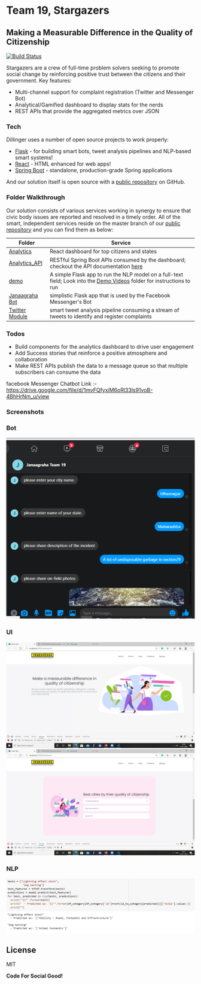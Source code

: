 # Team 19, Stargazers
## Making a Measurable Difference in the Quality of Citizenship

[![Build Status](https://travis-ci.org/joemccann/dillinger.svg?branch=master)](https://travis-ci.org/joemccann/dillinger)

Stargazers are a crew of full-time problem solvers seeking to promote social change by reinforcing positive trust between the citizens and their government.
Key features:
  - Multi-channel support for complaint registration (Twitter and Messenger Bot)
  - Analytical/Gamified dashboard to display stats for the nerds
  - REST APIs that provide the aggregated metrics over JSON

### Tech
Dillinger uses a number of open source projects to work properly:

* [Flask](https://flask.palletsprojects.com/en/1.1.x/) - for building smart bots, tweet analysis pipelines and NLP-based smart systems!
* [React](https://reactjs.org/) - HTML enhanced for web apps!
* [Spring Boot](https://spring.io/projects/spring-boot) - standalone, production-grade Spring applications

And our solution itself is open source with a [public repository](https://github.com/CFGIndia20/team-19)
 on GitHub.

### Folder Walkthrough

Our solution consists of various services working in synergy to ensure that civic body issues are reported and resolved in a timely order. All of the smart, independent services reside on the master branch of our [public repository](https://github.com/CFGIndia20/team-19) and you can find them as below:

| Folder | Service |
| ------ | ------ |
| [Analytics](https://github.com/CFGIndia20/team-19/tree/master/Analytics/janaagraha_analytics) | React dashboard for top citizens and states |
| [Analytics_API](https://github.com/CFGIndia20/team-19/tree/master/Analytics_API) | RESTful Spring Boot APIs consumed by the dashboard; checkout the API documentation [here](https://documenter.getpostman.com/view/8926422/T1DqevoA?version=latest#9450a043-981b-4fb0-8b01-d4d9ddd25646) |
| [demo](https://github.com/CFGIndia20/team-19/tree/master/demo) | A simple Flask app to run the NLP model on a full-text field; Look into the [Demo Videos](https://github.com/CFGIndia20/team-19/tree/master/Demo%20Videos) folder for instructions to run |
| [Janaagraha Bot](https://github.com/CFGIndia20/team-19/tree/master/Janaagraha%20Bot) | simplistic Flask app that is used by the Facebook Messenger's Bot | And the bot is trained on https://wit.ai/ and generated access token keys for the bot using https://developers.facebook.com/apps/ 
| [Twitter Module](https://github.com/CFGIndia20/team-19/tree/master/TwitterModule) | smart tweet analysis pipeline consuming a stream of tweets to identify and register complaints |

### Todos

 - Build components for the analytics dashboard to drive user engagement
 - Add Success stories that reinforce a positive atmosphere and collaboration
 - Make REST APIs publish the data to a message queue so that multiple subscribers can consume the data
 
 
 facebook Messenger Chatbot Link :- https://drive.google.com/file/d/1mvFQfyxiM6oRl33ls91voB-4BhHrNm_u/view
 
 
 ### Screenshots
 
 ### Bot
 ![Bot](https://github.com/CFGIndia20/team-19/blob/master/Images/Screenshot%20(51).png)
 
 ### UI
 ![UI](https://github.com/CFGIndia20/team-19/blob/master/Images/Capture.PNG)
 ![UI](https://github.com/CFGIndia20/team-19/blob/master/Images/Capture1.PNG)
 
 ### NLP
 ![NLP](https://github.com/CFGIndia20/team-19/blob/master/Images/nlp.JPG)

License
----

MIT

**Code For Social Good!**

[//]: # (These are reference links used in the body of this note and get stripped out when the markdown processor does its job. There is no need to format nicely because it shouldn't be seen. Thanks SO - http://stackoverflow.com/questions/4823468/store-comments-in-markdown-syntax)


   [dill]: <https://github.com/joemccann/dillinger>
   [git-repo-url]: <https://github.com/joemccann/dillinger.git>
   [john gruber]: <http://daringfireball.net>
   [df1]: <http://daringfireball.net/projects/markdown/>
   [markdown-it]: <https://github.com/markdown-it/markdown-it>
   [Ace Editor]: <http://ace.ajax.org>
   [node.js]: <http://nodejs.org>
   [Twitter Bootstrap]: <http://twitter.github.com/bootstrap/>
   [jQuery]: <http://jquery.com>
   [@tjholowaychuk]: <http://twitter.com/tjholowaychuk>
   [express]: <http://expressjs.com>
   [AngularJS]: <http://angularjs.org>
   [Gulp]: <http://gulpjs.com>

   [PlDb]: <https://github.com/joemccann/dillinger/tree/master/plugins/dropbox/README.md>
   [PlGh]: <https://github.com/joemccann/dillinger/tree/master/plugins/github/README.md>
   [PlGd]: <https://github.com/joemccann/dillinger/tree/master/plugins/googledrive/README.md>
   [PlOd]: <https://github.com/joemccann/dillinger/tree/master/plugins/onedrive/README.md>
   [PlMe]: <https://github.com/joemccann/dillinger/tree/master/plugins/medium/README.md>
   [PlGa]: <https://github.com/RahulHP/dillinger/blob/master/plugins/googleanalytics/README.md>
   

